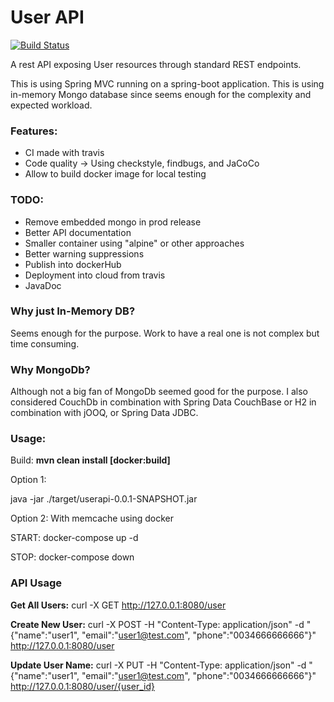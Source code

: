 # User API
[![Build Status](https://travis-ci.org/blacar/userapi.svg?branch=master)](https://travis-ci.org/blacar/userapi)

A rest API exposing User resources through standard REST endpoints.

This is using Spring MVC running on a spring-boot application.
This is using in-memory Mongo database since seems enough for the complexity and expected workload.

### Features:

- CI made with travis
- Code quality -> Using checkstyle, findbugs, and JaCoCo
- Allow to build docker image for local testing

### TODO:
- Remove embedded mongo in prod release
- Better API documentation
- Smaller container using "alpine" or other approaches
- Better warning suppressions
- Publish into dockerHub
- Deployment into cloud from travis
- JavaDoc

### Why just In-Memory DB?

Seems enough for the purpose.
Work to have a real one is not complex but time consuming.

### Why MongoDb?

Although not a big fan of MongoDb seemed good for the purpose.
I also considered CouchDb in combination with Spring Data CouchBase
or H2 in combination with jOOQ, or Spring Data JDBC.


### Usage:

Build:
**mvn clean install [docker:build]**

Option 1:

java -jar ./target/userapi-0.0.1-SNAPSHOT.jar

Option 2: With memcache using docker 

START: docker-compose up -d

STOP: docker-compose down

### API Usage

**Get All Users:**
curl -X GET http://127.0.0.1:8080/user

**Create New User:**
curl -X POST -H "Content-Type: application/json" -d "{\"name\":\"user1\", \"email\":\"user1@test.com\", \"phone\":\"0034666666666\"}" http://127.0.0.1:8080/user

**Update User Name:**
curl -X PUT -H "Content-Type: application/json" -d "{\"name\":\"user1\", \"email\":\"user1@test.com\", \"phone\":\"0034666666666\"}" http://127.0.0.1:8080/user/{user_id}



 


